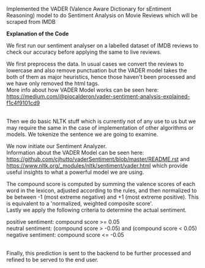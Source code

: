 Implemented the VADER (Valence Aware Dictionary for sEntiment Reasoning) model to do Sentiment Analysis on Movie Reviews which will be scraped from IMDB

**__Explanation of the Code__**

We first run our sentiment analyser on a labelled dataset of IMDB reviews to check our accuracy before applying the same to live reviews.

We first preprocess the data. In usual cases we convert the reviews to lowercase and also remove punctuation but the VADER model takes the both of them as major heuristics, hence those haven't been processed and we have only removed the html tags. <br>
More info about how VADER Model works can be seen here: https://medium.com/@piocalderon/vader-sentiment-analysis-explained-f1c4f9101cd9 <br><br>

Then we do basic NLTK stuff which is currently not of any use to us but we may require the same in the case of implementation of other algorithms or models. We tokenize the sentence we are going to examine.


We now initiate our Sentiment Analyzer. <br>
Information about the VADER Model can be seen here: https://github.com/cjhutto/vaderSentiment/blob/master/README.rst and https://www.nltk.org/_modules/nltk/sentiment/vader.html which provide useful insights to what a powerful model we are using. <br>




The compound score is computed by summing the valence scores of each word in the lexicon, adjusted according to the rules, and then normalized to be between -1 (most extreme negative) and +1 (most extreme positive). This is equivalent to a 'normalized, weighted composite score'. <br>
Lastly we apply the following criteria to determine the actual sentiment. <br>

positive sentiment: compound score >= 0.05 <br>
neutral sentiment: (compound score > -0.05) and (compound score < 0.05) <br>
negative sentiment: compound score <= -0.05 <br><br>


Finally, this prediction is sent to the backend to be further processed and refined to be served to the end user.
